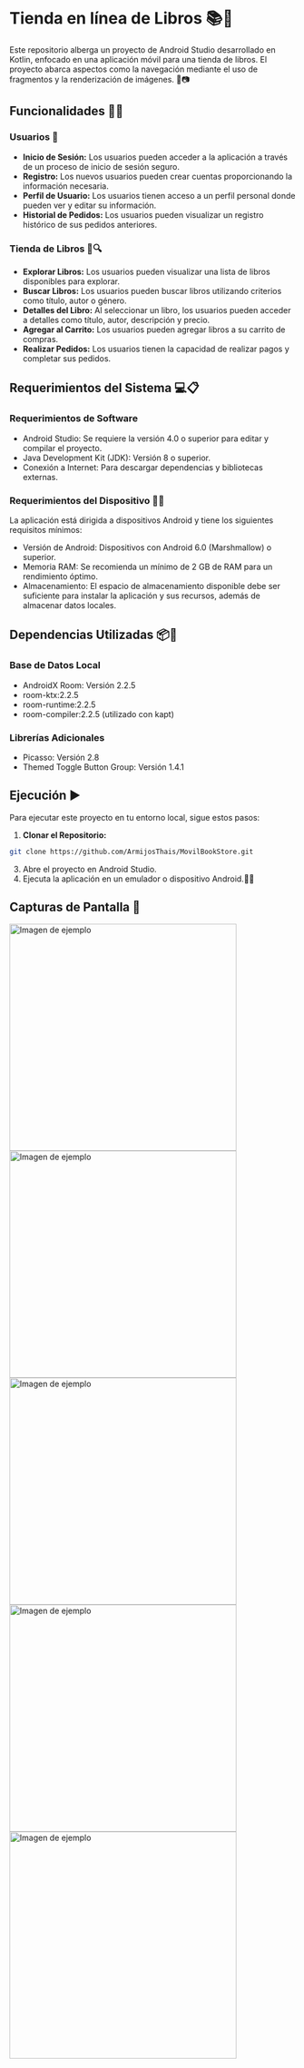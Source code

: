 # Tienda en línea de Libros 📚📱

Este repositorio alberga un proyecto de Android Studio desarrollado en Kotlin, enfocado en una aplicación móvil para una tienda de libros. El proyecto abarca aspectos como la navegación mediante el uso de fragmentos y la renderización de imágenes. 🚀📷

## Funcionalidades 🛒👤

### Usuarios 👥

- **Inicio de Sesión:** Los usuarios pueden acceder a la aplicación a través de un proceso de inicio de sesión seguro.
- **Registro:** Los nuevos usuarios pueden crear cuentas proporcionando la información necesaria.
- **Perfil de Usuario:** Los usuarios tienen acceso a un perfil personal donde pueden ver y editar su información.
- **Historial de Pedidos:** Los usuarios pueden visualizar un registro histórico de sus pedidos anteriores.

### Tienda de Libros 📖🔍

- **Explorar Libros:** Los usuarios pueden visualizar una lista de libros disponibles para explorar.
- **Buscar Libros:** Los usuarios pueden buscar libros utilizando criterios como título, autor o género.
- **Detalles del Libro:** Al seleccionar un libro, los usuarios pueden acceder a detalles como título, autor, descripción y precio.
- **Agregar al Carrito:** Los usuarios pueden agregar libros a su carrito de compras.
- **Realizar Pedidos:** Los usuarios tienen la capacidad de realizar pagos y completar sus pedidos.

## Requerimientos del Sistema 💻📋
### Requerimientos de Software

- Android Studio: Se requiere la versión 4.0 o superior para editar y compilar el proyecto.
- Java Development Kit (JDK): Versión 8 o superior.
- Conexión a Internet: Para descargar dependencias y bibliotecas externas.

### Requerimientos del Dispositivo 📱💾
La aplicación está dirigida a dispositivos Android y tiene los siguientes requisitos mínimos:

- Versión de Android: Dispositivos con Android 6.0 (Marshmallow) o superior.
- Memoria RAM: Se recomienda un mínimo de 2 GB de RAM para un rendimiento óptimo.
- Almacenamiento: El espacio de almacenamiento disponible debe ser suficiente para instalar la aplicación y sus recursos, además de almacenar datos locales.

## Dependencias Utilizadas 📦🔧

### Base de Datos Local
- AndroidX Room: Versión 2.2.5
- room-ktx:2.2.5
- room-runtime:2.2.5
- room-compiler:2.2.5 (utilizado con kapt)
### Librerías Adicionales
- Picasso: Versión 2.8
- Themed Toggle Button Group: Versión 1.4.1

## Ejecución ▶️

Para ejecutar este proyecto en tu entorno local, sigue estos pasos:
1. **Clonar el Repositorio:**
```bash
git clone https://github.com/ArmijosThais/MovilBookStore.git
```
3. Abre el proyecto en Android Studio.
4. Ejecuta la aplicación en un emulador o dispositivo Android.🚀📲

## Capturas de Pantalla 📸

   <img src="https://github.com/ArmijosThais/MovilBookStore/assets/118792851/355104af-3019-4a16-9859-b68e9856af96" alt="Imagen de ejemplo" height="400">
   <img src="https://github.com/ArmijosThais/MovilBookStore/assets/118792851/ff0e9034-5723-49fc-a532-f724cfa87cd1" alt="Imagen de ejemplo" height="400">
   <img src="https://github.com/ArmijosThais/MovilBookStore/assets/118792851/1e025d4c-a9c1-42ec-af4b-ff9e6ca20d6f" alt="Imagen de ejemplo" height="400"><br/>
   <img src="https://github.com/ArmijosThais/MovilBookStore/assets/118792851/f3863c85-e7f5-497b-9d88-8004f098a368" alt="Imagen de ejemplo" height="400">
   <img src="https://github.com/ArmijosThais/MovilBookStore/assets/118792851/e964839a-b210-47a5-9883-d211e18ef183" alt="Imagen de ejemplo" height="400">
   

